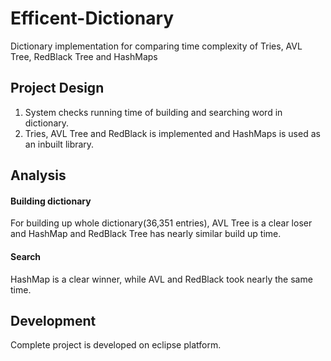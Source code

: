 # Efficent-Dictionary

Dictionary implementation for comparing time complexity of Tries, AVL Tree, RedBlack Tree and HashMaps

## Project Design

1. System checks running time of building and searching word in dictionary.
2. Tries, AVL Tree and RedBlack is implemented and HashMaps is used as an inbuilt library.

## Analysis

#### Building dictionary

For building up whole dictionary(36,351 entries), AVL Tree is a clear loser and HashMap and RedBlack Tree has nearly similar build up time.

#### Search

HashMap is a clear winner, while AVL and RedBlack took nearly the same time.


## Development

Complete project is developed on eclipse platform.
